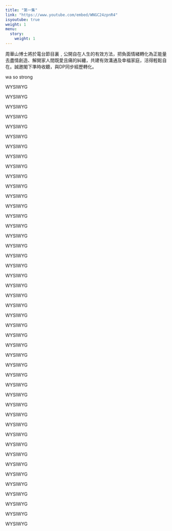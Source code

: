 ```yaml
---
title: "第一集"
link: "https://www.youtube.com/embed/WNGC24zpnR4"
isyoutube: true
weight: 1
menu:
  story:
    weight: 1
---
```

周華山博士將於電台節目裏﹐公開自在人生的有效方法，把負面情緒轉化為正能量去盡情創造、解開家人間既愛且痛的糾纏，共建有效溝通及幸福家庭，活得輕鬆自在。誠邀閣下準時收聽，與DP同步經歷轉化。

wa so strong

WYSIWYG


WYSIWYG


WYSIWYG


WYSIWYG


WYSIWYG


WYSIWYG


WYSIWYG


WYSIWYG


WYSIWYG


WYSIWYG


WYSIWYG


WYSIWYG


WYSIWYG


WYSIWYG


WYSIWYG


WYSIWYG


WYSIWYG


WYSIWYG


WYSIWYG


WYSIWYG


WYSIWYG


WYSIWYG


WYSIWYG


WYSIWYG


WYSIWYG


WYSIWYG


WYSIWYG


WYSIWYG


WYSIWYG


WYSIWYG


WYSIWYG


WYSIWYG


WYSIWYG


WYSIWYG


WYSIWYG


WYSIWYG


WYSIWYG


WYSIWYG


WYSIWYG


WYSIWYG


WYSIWYG


WYSIWYG


WYSIWYG


WYSIWYG


WYSIWYG

